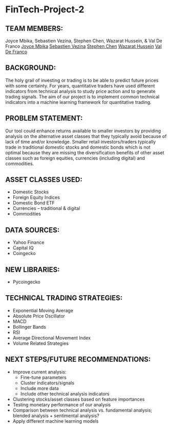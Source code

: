 # FinTech-Project-2

## TEAM MEMBERS:  
Joyce Mbika, Sebastien Vezina, Stephen Chen, Wazarat Hussein, & Val De Franco
[Joyce Mbika](https://github.com/joycembika)
[Sebastien Vezina](https://github.com/SebCoding)
[Stephen Chen](https://github.com/schenht)
[Wazarat Hussein](https://github.com/wazarat)
[Val De Franco](https://github.com/DEFRANCOV)


## BACKGROUND:   
The holy grail of investing or trading is to be able to predict future prices with some certainty. For years, quantitative traders have used different indicators from technical analysis to study price action and to generate trading signals. The aim of our project is to implement common technical indicators into a machine learning framework for quantitative trading.

## PROBLEM STATEMENT:  
Our tool could enhance returns available to smaller investors by providing analysis on the alternative asset classes that they typically avoid because of lack of time and/or knowledge.   Smaller retail investors/traders typically trade in traditional domestic stocks and domestic bonds which is not optimal because they are missing the diversification benefits of other asset classes such as foreign equities, currencies (including digital) and commodities.

## ASSET CLASSES USED:  
- Domestic Stocks
- Foreign Equity Indices 
- Domestic Bond ETF
- Currencies – traditional & digital 
- Commodities

## DATA SOURCES:   
- Yahoo Finance 
- Capital IQ 
- Coingecko

## NEW LIBRARIES:  
- Pycoingecko

## TECHNICAL TRADING STRATEGIES:  
- Exponential Moving Average
- Absolute Price Oscillator
- MACD
- Bollinger Bands
- RSI
- Average Directional Movement Index
- Volume Related Strategies

## NEXT STEPS/FUTURE RECOMMENDATIONS:  
- Improve current analysis:
  - Fine-tune parameters
  - Cluster indicators/signals
  - Include more data
  - Include other technical analysis indicators
- Clustering stocks/asset classes based on feature importances 
- Testing monetary performance of our analysis
- Comparison between technical analysis vs. fundamental analysis; blended analysis + sentimental analysis?
- Apply different machine learning models 

